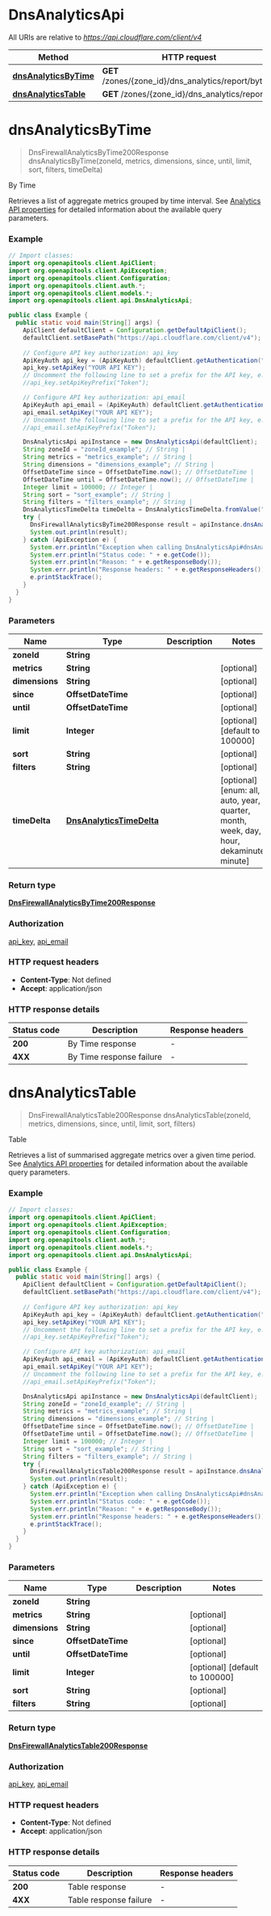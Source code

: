 # DnsAnalyticsApi

All URIs are relative to *https://api.cloudflare.com/client/v4*

| Method | HTTP request | Description |
|------------- | ------------- | -------------|
| [**dnsAnalyticsByTime**](DnsAnalyticsApi.md#dnsAnalyticsByTime) | **GET** /zones/{zone_id}/dns_analytics/report/bytime | By Time |
| [**dnsAnalyticsTable**](DnsAnalyticsApi.md#dnsAnalyticsTable) | **GET** /zones/{zone_id}/dns_analytics/report | Table |


<a id="dnsAnalyticsByTime"></a>
# **dnsAnalyticsByTime**
> DnsFirewallAnalyticsByTime200Response dnsAnalyticsByTime(zoneId, metrics, dimensions, since, until, limit, sort, filters, timeDelta)

By Time

Retrieves a list of aggregate metrics grouped by time interval.  See [Analytics API properties](https://developers.cloudflare.com/dns/reference/analytics-api-properties/) for detailed information about the available query parameters.

### Example
```java
// Import classes:
import org.openapitools.client.ApiClient;
import org.openapitools.client.ApiException;
import org.openapitools.client.Configuration;
import org.openapitools.client.auth.*;
import org.openapitools.client.models.*;
import org.openapitools.client.api.DnsAnalyticsApi;

public class Example {
  public static void main(String[] args) {
    ApiClient defaultClient = Configuration.getDefaultApiClient();
    defaultClient.setBasePath("https://api.cloudflare.com/client/v4");
    
    // Configure API key authorization: api_key
    ApiKeyAuth api_key = (ApiKeyAuth) defaultClient.getAuthentication("api_key");
    api_key.setApiKey("YOUR API KEY");
    // Uncomment the following line to set a prefix for the API key, e.g. "Token" (defaults to null)
    //api_key.setApiKeyPrefix("Token");

    // Configure API key authorization: api_email
    ApiKeyAuth api_email = (ApiKeyAuth) defaultClient.getAuthentication("api_email");
    api_email.setApiKey("YOUR API KEY");
    // Uncomment the following line to set a prefix for the API key, e.g. "Token" (defaults to null)
    //api_email.setApiKeyPrefix("Token");

    DnsAnalyticsApi apiInstance = new DnsAnalyticsApi(defaultClient);
    String zoneId = "zoneId_example"; // String | 
    String metrics = "metrics_example"; // String | 
    String dimensions = "dimensions_example"; // String | 
    OffsetDateTime since = OffsetDateTime.now(); // OffsetDateTime | 
    OffsetDateTime until = OffsetDateTime.now(); // OffsetDateTime | 
    Integer limit = 100000; // Integer | 
    String sort = "sort_example"; // String | 
    String filters = "filters_example"; // String | 
    DnsAnalyticsTimeDelta timeDelta = DnsAnalyticsTimeDelta.fromValue("all"); // DnsAnalyticsTimeDelta | 
    try {
      DnsFirewallAnalyticsByTime200Response result = apiInstance.dnsAnalyticsByTime(zoneId, metrics, dimensions, since, until, limit, sort, filters, timeDelta);
      System.out.println(result);
    } catch (ApiException e) {
      System.err.println("Exception when calling DnsAnalyticsApi#dnsAnalyticsByTime");
      System.err.println("Status code: " + e.getCode());
      System.err.println("Reason: " + e.getResponseBody());
      System.err.println("Response headers: " + e.getResponseHeaders());
      e.printStackTrace();
    }
  }
}
```

### Parameters

| Name | Type | Description  | Notes |
|------------- | ------------- | ------------- | -------------|
| **zoneId** | **String**|  | |
| **metrics** | **String**|  | [optional] |
| **dimensions** | **String**|  | [optional] |
| **since** | **OffsetDateTime**|  | [optional] |
| **until** | **OffsetDateTime**|  | [optional] |
| **limit** | **Integer**|  | [optional] [default to 100000] |
| **sort** | **String**|  | [optional] |
| **filters** | **String**|  | [optional] |
| **timeDelta** | [**DnsAnalyticsTimeDelta**](.md)|  | [optional] [enum: all, auto, year, quarter, month, week, day, hour, dekaminute, minute] |

### Return type

[**DnsFirewallAnalyticsByTime200Response**](DnsFirewallAnalyticsByTime200Response.md)

### Authorization

[api_key](../README.md#api_key), [api_email](../README.md#api_email)

### HTTP request headers

 - **Content-Type**: Not defined
 - **Accept**: application/json

### HTTP response details
| Status code | Description | Response headers |
|-------------|-------------|------------------|
| **200** | By Time response |  -  |
| **4XX** | By Time response failure |  -  |

<a id="dnsAnalyticsTable"></a>
# **dnsAnalyticsTable**
> DnsFirewallAnalyticsTable200Response dnsAnalyticsTable(zoneId, metrics, dimensions, since, until, limit, sort, filters)

Table

Retrieves a list of summarised aggregate metrics over a given time period.  See [Analytics API properties](https://developers.cloudflare.com/dns/reference/analytics-api-properties/) for detailed information about the available query parameters.

### Example
```java
// Import classes:
import org.openapitools.client.ApiClient;
import org.openapitools.client.ApiException;
import org.openapitools.client.Configuration;
import org.openapitools.client.auth.*;
import org.openapitools.client.models.*;
import org.openapitools.client.api.DnsAnalyticsApi;

public class Example {
  public static void main(String[] args) {
    ApiClient defaultClient = Configuration.getDefaultApiClient();
    defaultClient.setBasePath("https://api.cloudflare.com/client/v4");
    
    // Configure API key authorization: api_key
    ApiKeyAuth api_key = (ApiKeyAuth) defaultClient.getAuthentication("api_key");
    api_key.setApiKey("YOUR API KEY");
    // Uncomment the following line to set a prefix for the API key, e.g. "Token" (defaults to null)
    //api_key.setApiKeyPrefix("Token");

    // Configure API key authorization: api_email
    ApiKeyAuth api_email = (ApiKeyAuth) defaultClient.getAuthentication("api_email");
    api_email.setApiKey("YOUR API KEY");
    // Uncomment the following line to set a prefix for the API key, e.g. "Token" (defaults to null)
    //api_email.setApiKeyPrefix("Token");

    DnsAnalyticsApi apiInstance = new DnsAnalyticsApi(defaultClient);
    String zoneId = "zoneId_example"; // String | 
    String metrics = "metrics_example"; // String | 
    String dimensions = "dimensions_example"; // String | 
    OffsetDateTime since = OffsetDateTime.now(); // OffsetDateTime | 
    OffsetDateTime until = OffsetDateTime.now(); // OffsetDateTime | 
    Integer limit = 100000; // Integer | 
    String sort = "sort_example"; // String | 
    String filters = "filters_example"; // String | 
    try {
      DnsFirewallAnalyticsTable200Response result = apiInstance.dnsAnalyticsTable(zoneId, metrics, dimensions, since, until, limit, sort, filters);
      System.out.println(result);
    } catch (ApiException e) {
      System.err.println("Exception when calling DnsAnalyticsApi#dnsAnalyticsTable");
      System.err.println("Status code: " + e.getCode());
      System.err.println("Reason: " + e.getResponseBody());
      System.err.println("Response headers: " + e.getResponseHeaders());
      e.printStackTrace();
    }
  }
}
```

### Parameters

| Name | Type | Description  | Notes |
|------------- | ------------- | ------------- | -------------|
| **zoneId** | **String**|  | |
| **metrics** | **String**|  | [optional] |
| **dimensions** | **String**|  | [optional] |
| **since** | **OffsetDateTime**|  | [optional] |
| **until** | **OffsetDateTime**|  | [optional] |
| **limit** | **Integer**|  | [optional] [default to 100000] |
| **sort** | **String**|  | [optional] |
| **filters** | **String**|  | [optional] |

### Return type

[**DnsFirewallAnalyticsTable200Response**](DnsFirewallAnalyticsTable200Response.md)

### Authorization

[api_key](../README.md#api_key), [api_email](../README.md#api_email)

### HTTP request headers

 - **Content-Type**: Not defined
 - **Accept**: application/json

### HTTP response details
| Status code | Description | Response headers |
|-------------|-------------|------------------|
| **200** | Table response |  -  |
| **4XX** | Table response failure |  -  |

